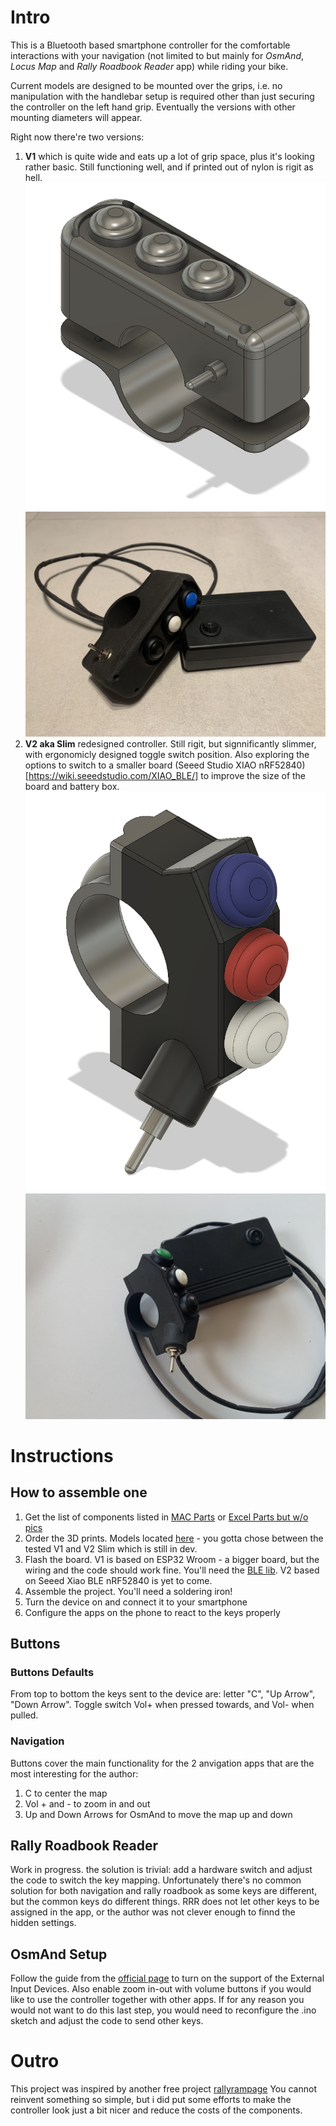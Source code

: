 # Intro

This is a Bluetooth based smartphone controller for the comfortable interactions with your navigation (not limited to but mainly for _OsmAnd_, _Locus Map_ and _Rally Roadbook Reader_ app) while riding your bike.

Current models are designed to be mounted over the grips, i.e. no manipulation with the handlebar setup is required other than just securing the controller on the left hand grip. Eventually the versions with other mounting diameters will appear.

Right now there're two versions:
1. **V1** which is quite wide and eats up a lot of grip space, plus it's looking rather basic. Still functioning well, and if printed out of nylon is rigit as hell.
![V1](Docs/Pics/V1/1.png "V1") ![V1](Docs/Pics/V1/IMG_2272.jpeg "V1 Assembled")
2. **V2 aka Slim** redesigned controller. Still rigit, but signnificantly slimmer, with ergonomicly designed toggle switch position. Also exploring the options to switch to a smaller board (Seeed Studio XIAO nRF52840)[https://wiki.seeedstudio.com/XIAO_BLE/] to improve the size of the board and battery box.
![Slim](Docs/Pics/slim/1.png "Slim model") ![Slim](Docs/Pics/slim/IMG_2290.jpeg "Slim Assembled")

# Instructions
## How to assemble one
1. Get the list of components listed in [MAC Parts](Docs/parts.numbers) or [Excel Parts but w/o pics](Docs/parts.xlsx)
2. Order the 3D prints. Models located [here](Hardware/casing) - you gotta chose between the tested V1 and V2 Slim which is still in dev.
3. Flash the board. V1 is based on ESP32 Wroom - a bigger board, but the wiring and the code should work fine. You'll need the [BLE lib](Code/ESP32-BLE-Keyboard-master). V2 based on Seeed Xiao BLE nRF52840 is yet to come.
4. Assemble the project. You'll need a soldering iron!
5. Turn the device on and connect it to your smartphone
6. Configure the apps on the phone to react to the keys properly

## Buttons

### Buttons Defaults
From top to bottom the keys sent to the device are: letter "C", "Up Arrow", "Down Arrow". Toggle switch Vol+ when pressed towards, and Vol- when pulled.

### Navigation
Buttons cover the main functionality for the 2 anvigation apps that are the most interesting for the author:
1. C to center the map
2. Vol + and - to zoom in and out
3. Up and Down Arrows for OsmAnd to move the map up and down

## Rally Roadbook Reader
Work in progress.
the solution is trivial: add a hardware switch and adjust the code to switch the key mapping. Unfortunately there's no common solution for both navigation and rally roadbook as some keys are different, but the common keys do different things. RRR does not let other keys to be assigned in the app, or the author was not clever enough to finnd the hidden settings.

## OsmAnd Setup
Follow the guide from the [official page](https://osmand.net/docs/user/map/interact-with-map/#external-input-device-buttons) to turn on the support of the External Input Devices. Also enable zoom in-out with volume buttons if you would like to use the controller together with other apps. If for any reason you would not want to do this last step, you would need to reconfigure the .ino sketch and adjust the code to send other keys.

# Outro
This project was inspired by another free project [rallyrampage](https://www.rallyrampage.com/product/bluetooth-navigation-handlebar-controller-version-1-7-3-6b/)
You cannot reinvent something so simple, but i did put some efforts to make the controller look just a bit nicer and reduce the costs of the components.
